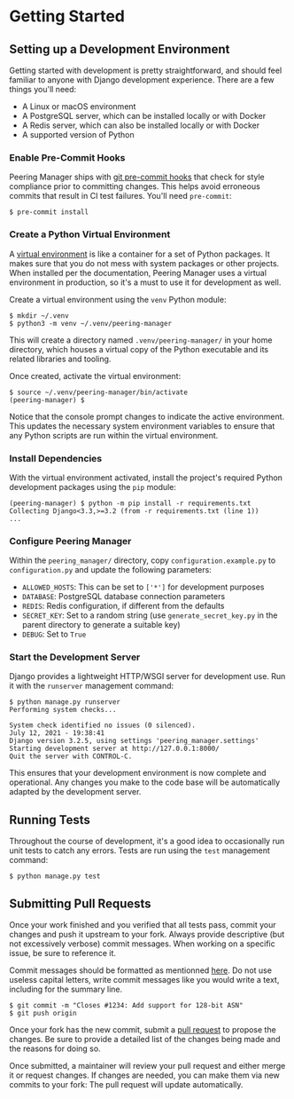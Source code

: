 # Getting Started

## Setting up a Development Environment

Getting started with development is pretty straightforward, and should feel
familiar to anyone with Django development experience. There are a few things
you'll need:

* A Linux or macOS environment
* A PostgreSQL server, which can be installed locally or with Docker
* A Redis server, which can also be installed locally or with Docker
* A supported version of Python

### Enable Pre-Commit Hooks

Peering Manager ships with [git pre-commit hooks](https://githooks.com/) that
check for style compliance prior to committing changes. This helps avoid
erroneous commits that result in CI test failures. You'll need `pre-commit`:

```no-highlight
$ pre-commit install
```

### Create a Python Virtual Environment

A [virtual environment](https://docs.python.org/3/tutorial/venv.html) is like
a container for a set of Python packages. It makes sure that you do not mess
with system packages or other projects. When installed per the documentation,
Peering Manager uses a virtual environment in production, so it's a must to
use it for development as well.

Create a virtual environment using the `venv` Python module:

```no-highlight
$ mkdir ~/.venv
$ python3 -m venv ~/.venv/peering-manager
```

This will create a directory named `.venv/peering-manager/` in your home
directory, which houses a virtual copy of the Python executable and its
related libraries and tooling.

Once created, activate the virtual environment:

```no-highlight
$ source ~/.venv/peering-manager/bin/activate
(peering-manager) $ 
```

Notice that the console prompt changes to indicate the active environment.
This updates the necessary system environment variables to ensure that any
Python scripts are run within the virtual environment.

### Install Dependencies

With the virtual environment activated, install the project's required Python
development packages using the `pip` module:

```no-highlight
(peering-manager) $ python -m pip install -r requirements.txt
Collecting Django<3.3,>=3.2 (from -r requirements.txt (line 1))
...
```

### Configure Peering Manager

Within the `peering_manager/` directory, copy `configuration.example.py` to
`configuration.py` and update the following parameters:

* `ALLOWED_HOSTS`: This can be set to `['*']` for development purposes
* `DATABASE`: PostgreSQL database connection parameters
* `REDIS`: Redis configuration, if different from the defaults
* `SECRET_KEY`: Set to a random string (use `generate_secret_key.py` in the
  parent directory to generate a suitable key)
* `DEBUG`: Set to `True`

### Start the Development Server

Django provides a lightweight HTTP/WSGI server for development use. Run it
with the `runserver` management command:

```no-highlight
$ python manage.py runserver
Performing system checks...

System check identified no issues (0 silenced).
July 12, 2021 - 19:38:41
Django version 3.2.5, using settings 'peering_manager.settings'
Starting development server at http://127.0.0.1:8000/
Quit the server with CONTROL-C.
```

This ensures that your development environment is now complete and
operational. Any changes you make to the code base will be automatically
adapted by the development server.

## Running Tests

Throughout the course of development, it's a good idea to occasionally run
unit tests to catch any errors. Tests are run using the `test` management
command:

```no-highlight
$ python manage.py test
```

## Submitting Pull Requests

Once your work finished and you verified that all tests pass, commit your
changes and push it upstream to your fork. Always provide descriptive
(but not excessively verbose) commit messages. When working on a specific
issue, be sure to reference it.

Commit messages should be formatted as mentionned
[here](https://chris.beams.io/posts/git-commit/). Do not use useless capital
letters, write commit messages like you would write a text, including for the
summary line.

```no-highlight
$ git commit -m "Closes #1234: Add support for 128-bit ASN"
$ git push origin
```

Once your fork has the new commit, submit a
[pull request](https://github.com/peering-manager/peering-manager/compare) to
propose the changes. Be sure to provide a detailed list of the changes being
made and the reasons for doing so.

Once submitted, a maintainer will review your pull request and either merge
it or request changes. If changes are needed, you can make them via new
commits to your fork: The pull request will update automatically.